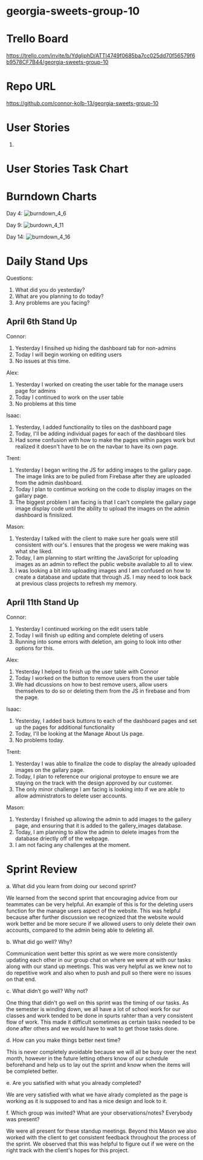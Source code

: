 # georgia-sweets-group-10

# Trello Board

https://trello.com/invite/b/YdgIjphD/ATTI4749f0685ba7cc025dd70f56579f6b9578CF7B44/georgia-sweets-group-10

# Repo URL

https://github.com/connor-kolb-13/georgia-sweets-group-10

# User Stories

1. 

# User Stories Task Chart


# Burndown Charts
Day 4:
![burndown_4_6](https://user-images.githubusercontent.com/93365258/232349250-940b94d3-759f-4e9f-ad61-60b67b469763.PNG)

Day 9:
![burdown_4_11](https://user-images.githubusercontent.com/93365258/232349267-f9324bb5-9388-46b7-b0d5-5f2377009441.PNG)

Day 14:
![burndown_4_16](https://user-images.githubusercontent.com/93365258/232349282-93edbe19-add7-43b6-b1d3-df435e4c03df.PNG)

# Daily Stand Ups

Questions:

1. What did you do yesterday?
2. What are you planning to do today?
3. Any problems are you facing?

## April 6th Stand Up

Connor:
1. Yesterday I finsihed up hiding the dashboard tab for non-admins
2. Today I will begin working on editing users
3. No issues at this time.

Alex:
1. Yesterday I worked on creating the user table for the manage users page for admins
2. Today I continued to work on the user table
3. No problems at this time

Isaac:

1. Yesterday, I added functionality to tiles on the dashboard page
2. Today, I'll be adding individual pages for each of the dashboard tiles
3. Had some confusion with how to make the pages within pages work but realized it doesn't have to be on the navbar to have its own page.

Trent:
1. Yesterday I began writing the JS for adding images to the gallary page. The image links are to be pulled from Firebase after they are uploaded from the admin dashboard.
2. Today I plan to contimue working on the code to display images on the gallary page. 
3. The biggest problem I am facing is that I can't complete the gallary page image display code until the ability to upload the images on the admin dashboard is finislized. 


Mason:
1. Yesterday I talked with the client to make sure her goals were still consistent with our's. I ensures that the progess we were making was what she liked.
2. Today, I am planning to start writting the JavaScript for uploading images as an admin to reflect the public website available to all to view.
3. I was looking a bit into uploading images and I am confused on how to create a database and update that through JS. I may need to look back at previous class projects to refresh my memory.

## April 11th Stand Up

Connor:
1. Yesterday I continued working on the edit users table
2. Today I will finish up editing and complete deleting of users
3. Running into some errors with deletion, am going to look into other options for this.

Alex:
1. Yesterday I helped to finish up the user table with Connor
2. Today I worked on the button to remove users from the user table
3. We had dicussions on how to best remove users, allow users themselves to do so or deleting them from the JS in firebase and from the page. 

Isaac:

1. Yesterday, I added back buttons to each of the dashboard pages and set up the pages for additional functionality
2. Today, I'll be looking at the Manage About Us page. 
3. No problems today.

Trent:
1. Yesterday I was able to finalize the code to display the already uploaded images on the gallary page. 
2. Today, I plan to reference our origional protoype to ensure we are staying on the track with the design approved by our customer.
3. The only minor challenge I am facing is looking into if we are able to allow administrators to delete user accounts. 

Mason:
1. Yesterday I finished up allowing the admin to add images to the gallery page, and ensuring that it is added to the gallery_images database.
2. Today, I am planning to allow the admin to delete images from the database driectly off of the webpage.
3. I am not facing any challenges at the moment.

# Sprint Review

a. What did you learn from doing our second sprint?
<p>We learned from the second sprint that encouraging advice from our teammates can be very helpful. An example of this is for the deleting users function for the manage users aspect of the website. This was helpful because after further discussion we recognized that the website would work better and be more secure if we allowed users to only delete their own accounts, compared to the admin being able to deleting all. </p>

b. What did go well? Why?
<p>Communication went better this sprint as we were more consistently updating each other in our group chat on where we were at with our tasks along with our stand up meetings. This was very helpful as we knew not to do repetitive work and also when to push and pull so there were no issues on that end.</p>


c. What didn’t go well? Why not?
<p>One thing that didn't go well on this sprint was the timing of our tasks. As the semester is winding down, we all have a lot of school work for our classes and work tended to be done in spurts rahter than a very consistent flow of work. This made it difficult sometimes as certain tasks needed to be done after others and we would have to wait to get those tasks done.</p>


d. How can you make things better next time?
<p>This is never completely avoidable because we will all be busy over the next month, however in the future letting others know of our schedule beforehand and help us to lay out the sprint and know when the items will be completed better.</p>


e. Are you satisfied with what you already completed?
<p>We are very satisfied with what we have alrady completed as the page is working as it is supposed to and has a nice design and look to it.</p>

f. Which group was invited? What are your observations/notes? Everybody was present?
<p>We were all present for these standup meetings. Beyond this Mason we also worked with the client to get consistent feedback throughout the process of the sprint. We observed that this was helpful to figure out if we were on the right track with the client's hopes for this project.</p>



